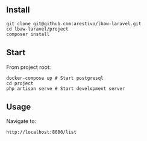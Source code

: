 ## Install

    git clone git@github.com:arestivo/lbaw-laravel.git
    cd lbaw-laravel/project
    composer install

## Start

From project root:

    docker-compose up # Start postgresql
    cd project
    php artisan serve # Start development server

## Usage

Navigate to:

    http://localhost:8080/list
